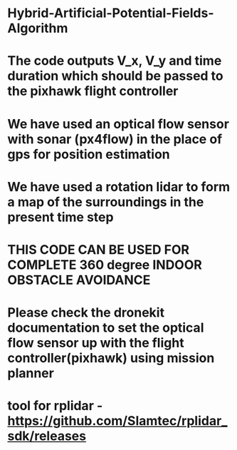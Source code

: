 # Hybrid-Artificial-Potential-Fields-Algorithm
# The code outputs V_x, V_y and time duration which should be passed to the pixhawk flight controller
# We have used an optical flow sensor with sonar (px4flow) in the place of gps for position estimation
# We have used a rotation lidar to form a map of the surroundings in the present time step
# THIS CODE CAN BE USED FOR COMPLETE 360 degree INDOOR OBSTACLE AVOIDANCE
# Please check the dronekit documentation to set the optical flow sensor up with the flight controller(pixhawk) using mission planner

# tool for rplidar - https://github.com/Slamtec/rplidar_sdk/releases
